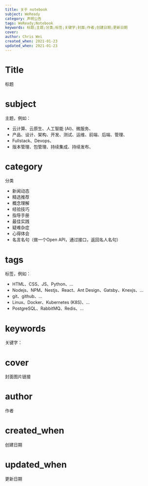 ```yaml
---
title: 关于 notebook
subject: WeReady
category: 声明公告
tags: WeReady;Notebook
keywords: 标题;主题;分类;标签;关键字;封面;作者;创建日期;更新日期
cover: 
author: Chris Wei
created_when: 2021-01-23
updated_when: 2021-01-23
---
```


# Title
标题

# subject
主题，例如：

- 云计算、云原生、人工智能 (AI)、微服务、
- 产品、设计、架构、开发、测试、运维、前端、后端、管理、
- Fullstack、Devops、
- 版本管理、包管理、持续集成、持续发布、

# category
分类

- 新闻动态
- 精选推荐
- 概念理解
- 经验技巧
- 指导手册
- 最佳实践
- 疑难杂症
- 心得体会
- 名言名句（做一个Open API，通过接口，返回名人名句）

# tags
标签，例如：

- HTML、CSS、JS、Python、...
- Nodejs、NPM、Nestjs、React、Ant Design、Gatsby、Knexjs、...
- git、github、...
- Linux、Docker、Kubernetes (K8S)、...
- PostgreSQL、RabbitMQ、Redis、...

# keywords
关键字：

# cover
封面图片链接

# author
作者

# created_when
创建日期

# updated_when
更新日期
